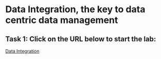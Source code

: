 # Data Integration, the key to data centric data management

## Task 1: Click on the URL below to start the lab:
<a href="https://livelabs.oracle.com/pls/apex/r/dbpm/livelabs/run-workshop?p210_wid=3231&p210_wec=&session=105044730216277">Data Integration</a>